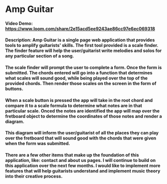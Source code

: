 # Amp Guitar
#### Video Demo: https://www.loom.com/share/2e15acd5ee9243ae86cc97e6ec069318
#### Description: Amp Guitar is a single page web application that provides tools to amplify guitarists' skills. The first tool provided is a scale finder. The finder feature will help the user/guitarist write melodies and solos for any particular section of a song.
#### The scale finder will prompt the user to complete a form. Once the form is submitted. The chords entered will go into a function that determines what scales will sound good, while being played over the top of the provided chords. Then render those scales on the screen in the form of buttons.
#### When a scale button is pressed the app will take in the root chord and compare it to a scale formula to determine what notes are in that particular scale. Onced the notes are identified the app will map over the fretboard object to determine the coordinates of those notes and render a diagram.
#### This diagram will inform the user/guitarist of all the places they can play over the fretboard that will sound good with the chords that were given when the form was submitted.
#### There are a few other items that make up the foundation of this application, like: contact and about us pages. I will continue to build on this application over the next few months. I would like to implement more features that will help guitarists understand and implement music theory into their creative process.  
